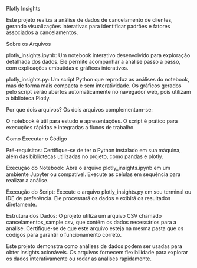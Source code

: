 Plotly Insights

Este projeto realiza a análise de dados de cancelamento de clientes, gerando visualizações interativas para identificar padrões e fatores associados a cancelamentos.

Sobre os Arquivos

plotly_insights.ipynb: Um notebook interativo desenvolvido para exploração detalhada dos dados. Ele permite acompanhar a análise passo a passo, com explicações embutidas e gráficos interativos.

plotly_insights.py: Um script Python que reproduz as análises do notebook, mas de forma mais compacta e sem interatividade. Os gráficos gerados pelo script serão abertos automaticamente no navegador web, pois utilizam a biblioteca Plotly.

Por que dois arquivos? Os dois arquivos complementam-se:

O notebook é útil para estudo e apresentações.
O script é prático para execuções rápidas e integradas a fluxos de trabalho.

Como Executar o Código

Pré-requisitos: Certifique-se de ter o Python instalado em sua máquina, além das bibliotecas utilizadas no projeto, como pandas e plotly.

Execução do Notebook: Abra o arquivo plotly_insights.ipynb em um ambiente Jupyter ou compatível. Execute as células em sequência para realizar a análise.

Execução do Script: Execute o arquivo plotly_insights.py em seu terminal ou IDE de preferência. Ele processará os dados e exibirá os resultados diretamente.

Estrutura dos Dados: O projeto utiliza um arquivo CSV chamado cancelamentos_sample.csv, que contém os dados necessários para a análise. Certifique-se de que este arquivo esteja na mesma pasta que os códigos para garantir o funcionamento correto.

Este projeto demonstra como análises de dados podem ser usadas para obter insights acionáveis. Os arquivos fornecem flexibilidade para explorar os dados interativamente ou rodar as análises rapidamente.
